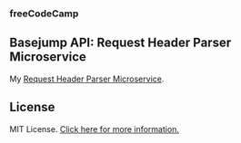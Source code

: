 ### freeCodeCamp

## Basejump API: Request Header Parser Microservice

My [Request Header Parser Microservice](https://request-header-micro-jsm.herokuapp.com "Request Header Parser Microservice").

## License

MIT License. [Click here for more information.](LICENSE.md)
